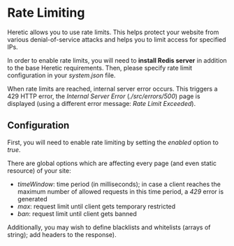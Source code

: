 # Rate Limiting

Heretic allows you to use rate limits. This helps protect your website from various denial-of-service attacks and helps you to limit access for specified IPs.

In order to enable rate limits, you will need to **install Redis server** in addition to the base Heretic requirements. Then, please specify rate limit configuration in your *system.json* file.

When rate limits are reached, internal server error occurs. This triggers a 429 HTTP error, the *Internal Server Error* (*./src/errors/500*) page is displayed (using a different error message: *Rate Limit Exceeded*).

## Configuration

First, you will need to enable rate limiting by setting the *enabled* option to *true*.

There are global options which are affecting every page (and even static resource) of your site:

* *timeWindow*: time period (in milliseconds); in case a client reaches the maximum number of allowed requests in this time period, a *429* error is generated
* *max*: request limit until client gets temporary restricted
* *ban*: request limit until client gets banned

Additionally, you may wish to define blacklists and whitelists (arrays of string); add headers to the response).